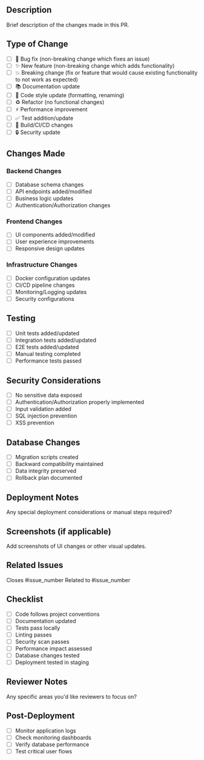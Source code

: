 ## Description
Brief description of the changes made in this PR.

## Type of Change
- [ ] 🐛 Bug fix (non-breaking change which fixes an issue)
- [ ] ✨ New feature (non-breaking change which adds functionality)
- [ ] 💥 Breaking change (fix or feature that would cause existing functionality to not work as expected)
- [ ] 📚 Documentation update
- [ ] 🎨 Code style update (formatting, renaming)
- [ ] ♻️ Refactor (no functional changes)
- [ ] ⚡ Performance improvement
- [ ] ✅ Test addition/update
- [ ] 🔧 Build/CI/CD changes
- [ ] 🔒 Security update

## Changes Made
### Backend Changes
- [ ] Database schema changes
- [ ] API endpoints added/modified
- [ ] Business logic updates
- [ ] Authentication/Authorization changes

### Frontend Changes
- [ ] UI components added/modified
- [ ] User experience improvements
- [ ] Responsive design updates

### Infrastructure Changes
- [ ] Docker configuration updates
- [ ] CI/CD pipeline changes
- [ ] Monitoring/Logging updates
- [ ] Security configurations

## Testing
- [ ] Unit tests added/updated
- [ ] Integration tests added/updated
- [ ] E2E tests added/updated
- [ ] Manual testing completed
- [ ] Performance tests passed

## Security Considerations
- [ ] No sensitive data exposed
- [ ] Authentication/Authorization properly implemented
- [ ] Input validation added
- [ ] SQL injection prevention
- [ ] XSS prevention

## Database Changes
- [ ] Migration scripts created
- [ ] Backward compatibility maintained
- [ ] Data integrity preserved
- [ ] Rollback plan documented

## Deployment Notes
Any special deployment considerations or manual steps required?

## Screenshots (if applicable)
Add screenshots of UI changes or other visual updates.

## Related Issues
Closes #issue_number
Related to #issue_number

## Checklist
- [ ] Code follows project conventions
- [ ] Documentation updated
- [ ] Tests pass locally
- [ ] Linting passes
- [ ] Security scan passes
- [ ] Performance impact assessed
- [ ] Database changes tested
- [ ] Deployment tested in staging

## Reviewer Notes
Any specific areas you'd like reviewers to focus on?

## Post-Deployment
- [ ] Monitor application logs
- [ ] Check monitoring dashboards
- [ ] Verify database performance
- [ ] Test critical user flows